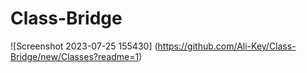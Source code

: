 # Class-Bridge
![Screenshot 2023-07-25 155430] (https://github.com/Ali-Key/Class-Bridge/new/Classes?readme=1)
